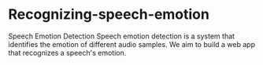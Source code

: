 # Recognizing-speech-emotion
Speech Emotion Detection Speech emotion detection is a system that identifies the emotion of different audio samples. We aim to build a web app that recognizes a speech's emotion.

